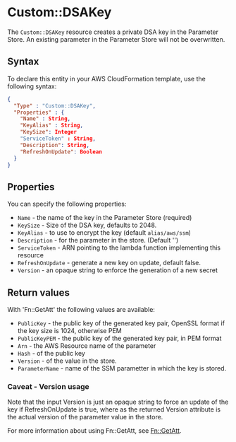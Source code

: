 # Custom::DSAKey

The `Custom::DSAKey` resource creates a private DSA key in the Parameter Store.
An existing parameter in the Parameter Store will not be overwritten.

## Syntax
To declare this entity in your AWS CloudFormation template, use the following syntax:

```json
{
  "Type" : "Custom::DSAKey",
  "Properties" : {
    "Name" : String,
    "KeyAlias" : String,
    "KeySize": Integer
    "ServiceToken" : String,
    "Description": String,
    "RefreshOnUpdate": Boolean
  }
}
```

## Properties
You can specify the following properties:

- `Name`  - the name of the key in the Parameter Store (required)
- `KeySize` - Size of the DSA key, defaults to 2048.
- `KeyAlias`  - to use to encrypt the key (default `alias/aws/ssm`)
- `Description`  - for the parameter in the store. (Default '')
- `ServiceToken`  - ARN pointing to the lambda function implementing this resource 
- `RefreshOnUpdate` - generate a new key on update, default false.
- `Version`  - an opaque string to enforce the generation of a new secret 

## Return values
With 'Fn::GetAtt' the following values are available:

- `PublicKey` - the public key of the generated key pair, OpenSSL format if the key size is 1024, otherwise PEM
- `PublicKeyPEM` - the public key of the generated key pair, in PEM format
- `Arn` - the AWS Resource name of the parameter
- `Hash` - of the public key
- `Version` - of the value in the store.
- `ParameterName` - name of the SSM parametter in which the key is stored.

### Caveat - Version usage
Note that the input Version is just an opaque string to force an update of the key if RefreshOnUpdate is true, where as the returned Version attribute is the actual version of the parameter value in the store.


For more information about using Fn::GetAtt, see [Fn::GetAtt](http://docs.aws.amazon.com/AWSCloudFormation/latest/UserGuide/intrinsic-function-reference-getatt.html).

